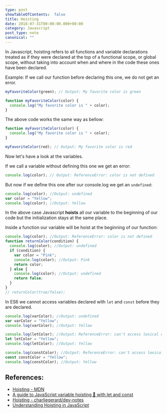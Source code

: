 ```yaml
---
type: post
showTableOfContents:  false
title: Hoisting
date: 2018-07-31T00:00:00.000+00:00
category: Javascript
post_type: note
canonical: ""
---
```


In Javascript, hoisting refers to all functions and variable declarations treated as if they were declared at the top of a functional scope, or global scope, without taking into account when and where in the code these ones have been declared.

Example: If we call our function before declaring this one, we do not get an error.

```js
myFavoriteColor(green); // Output: My favorite color is green

function myFavoriteColor(color) {
  console.log("My favorite color is " + color);
}
```

The above code works the same way as bellow:

```js
function myFavoriteColor(color) {
  console.log("My favorite color is " + color);
}

myFavoriteColor(red); // Output: My favorite color is red
```

Now let's have a look at the variables.

If we call a variable without defining this one we get an error:

```js
console.log(color); // Output: ReferenceError: color is not defined
```

But now if we define this one after our console.log we get an `undefined`:

```js
console.log(color); //Output: undefined
var color = "Yellow";
console.log(color); //Output: Yellow
```

In the above case Javascript **hoists** all our variable to the beginning of our code but the initialization stays at the same place.

Inside a function our variable will be hoist at the beginning of our function:

```js
console.log(color); //Output: ReferenceError: color is not defined
function returnColor(condition) {
  console.log(color); //Output: undefined
  if (condition) {
    var color = "Pink";
    console.log(color); //Output: Pink
    return color;
  } else {
    console.log(color); //Output: undefined
    return false;
  }
}
// returnColor(true/false);
```

In ES6 we cannot access variables declared with `let` and `const` before they are declared.

```js
console.log(varColor); //Output: undefined
var varColor = "Yellow";
console.log(varColor); //Output: Yellow

console.log(letColor); //Output: ReferenceError: can't access lexical declaration `letColor' before initialization
let letColor = "Yellow";
console.log(letColor); //Output: Yellow

console.log(constColor); //Output: ReferenceError: can't access lexical declaration `constColor' before initialization
const constColor = "Yellow";
console.log(constColor); //Output: Yellow
```

## References:

- [Hoisting - MDN](https://developer.mozilla.org/en-US/docs/Glossary/Hoisting)
- [A guide to JavaScript variable hoisting 🚩 with let and const](https://medium.freecodecamp.org/what-is-variable-hoisting-differentiating-between-var-let-and-const-in-es6-f1a70bb43d)
- [Hoisting - charliegerard/dev-notes](https://github.com/charliegerard/dev-notes/blob/master/javascript/hoisting.md)
- [Understanding Hoisting in JavaScript](https://scotch.io/tutorials/understanding-hoisting-in-javascript)
